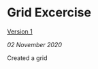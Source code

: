 Grid Excercise
==========================

[Version 1](https://sdowney1999.github.io/john-baskerville/gridexcercise.html)

*02 November 2020*

Created a grid